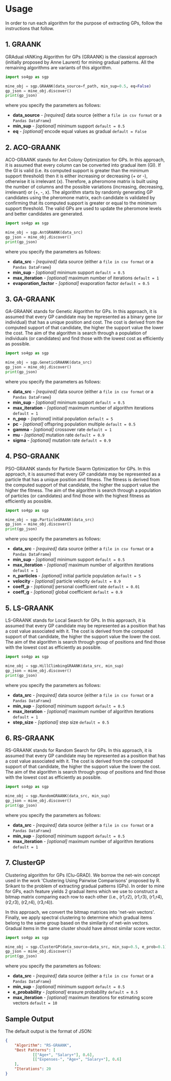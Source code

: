 # Usage
In order to run each algorithm for the purpose of extracting GPs, follow the instructions that follow.


## 1.  GRAANK

GRAdual rANKing Algorithm for GPs (GRAANK) is the classical approach (initially proposed by Anne Laurent) for mining gradual patterns. All the remaining algorithms are variants of this algorithm.

```python
import so4gp as sgp

mine_obj = sgp.GRAANK(data_source=f_path, min_sup=0.5, eq=False)
gp_json = mine_obj.discover()
print(gp_json)

```

where you specify the parameters as follows:

* **data_source** - *[required]* data source {either a ```file in csv format``` or a ```Pandas DataFrame```}
* **min_sup** - *[optional]* minimum support ```default = 0.5```
* **eq** - *[optional]* encode equal values as gradual ```default = False```


## 2. ACO-GRAANK
ACO-GRAANK stands for Ant Colony Optimization for GPs. In this approach, it is assumed that every column can be converted into gradual item (GI). If the GI is valid (i.e. its computed support is greater than the minimum support threshold) then it is either increasing or decreasing (+ or -), otherwise it is irrelevant (x). Therefore, a pheromone matrix is built using the number of columns and the possible variations (increasing, decreasing, irrelevant) or (+, -, x). The algorithm starts by randomly generating GP candidates using the pheromone matrix, each candidate is validated by confirming that its computed support is greater or equal to the minimum support threshold. The valid GPs are used to update the pheromone levels and better candidates are generated.

```python
import so4gp as sgp

mine_obj = sgp.AntGRAANK(data_src)
gp_json = mine_obj.discover()
print(gp_json)
```

where you specify the parameters as follows:

* **data_src** - *[required]* data source {either a ```file in csv format``` or a ```Pandas DataFrame```}
* **min_sup** - *[optional]* minimum support ```default = 0.5```
* **max_iteration** - *[optional]* maximum number of iterations ```default = 1```
* **evaporation_factor** - *[optional]* evaporation factor ```default = 0.5```


## 3. GA-GRAANK
GA-GRAANK stands for Genetic Algorithm for GPs. In this approach, it is assumed that every GP candidate may be represented as a binary gene (or individual) that has a unique position and cost. The cost is derived from the computed support of that candidate, the higher the support value the lower the cost. The aim of the algorithm is search through a population of individuals (or candidates) and find those with the lowest cost as efficiently as possible.

```python
import so4gp as sgp

mine_obj = sgp.GeneticGRAANK(data_src)
gp_json = mine_obj.discover()
print(gp_json)
```

where you specify the parameters as follows:

* **data_src** - *[required]* data source {either a ```file in csv format``` or a ```Pandas DataFrame```}
* **min_sup** - *[optional]* minimum support ```default = 0.5```
* **max_iteration** - *[optional]* maximum number of algorithm iterations ```default = 1```
* **n_pop** - *[optional]* initial population ```default = 5```
* **pc** - *[optional]* offspring population multiple ```default = 0.5```
* **gamma** - *[optional]* crossover rate ```default = 1```
* **mu** - *[optional]* mutation rate ```default = 0.9```
* **sigma** - *[optional]* mutation rate ```default = 0.9```

## 4. PSO-GRAANK 
PSO-GRAANK stands for Particle Swarm Optimization for GPs. In this approach, it is assumed that every GP candidate may be represented as a particle that has a unique position and fitness. The fitness is derived from the computed support of that candidate, the higher the support value the higher the fitness. The aim of the algorithm is search through a population of particles (or candidates) and find those with the highest fitness as efficiently as possible.

```python
import so4gp as sgp

mine_obj = sgp.ParticleGRAANK(data_src)
gp_json = mine_obj.discover()
print(gp_json)
```

where you specify the parameters as follows:

* **data_src** - *[required]* data source {either a ```file in csv format``` or a ```Pandas DataFrame```}
* **min_sup** - *[optional]* minimum support ```default = 0.5```
* **max_iteration** - *[optional]* maximum number of algorithm iterations ```default = 1```
* **n_particles** - *[optional]* initial particle population ```default = 5```
* **velocity** - *[optional]* particle velocity ```default = 0.9```
* **coeff_p** - *[optional]* personal coefficient rate ```default = 0.01```
* **coeff_g** - *[optional]* global coefficient ```default = 0.9```

## 5. LS-GRAANK 
LS-GRAANK stands for Local Search for GPs. In this approach, it is assumed that every GP candidate may be represented as a position that has a cost value associated with it. The cost is derived from the computed support of that candidate, the higher the support value the lower the cost. The aim of the algorithm is search through group of positions and find those with the lowest cost as efficiently as possible.

```python
import so4gp as sgp

mine_obj = sgp.HillClimbingGRAANK(data_src, min_sup)
gp_json = mine_obj.discover()
print(gp_json)
```

where you specify the parameters as follows:

* **data_src** - *[required]* data source {either a ```file in csv format``` or a ```Pandas DataFrame```}
* **min_sup** - *[optional]* minimum support ```default = 0.5```
* **max_iteration** - *[optional]* maximum number of algorithm iterations ```default = 1```
* **step_size** - *[optional]* step size ```default = 0.5```


## 6. RS-GRAANK
RS-GRAANK stands for Random Search for GPs. In this approach, it is assumed that every GP candidate may be represented as a position that has a cost value associated with it. The cost is derived from the computed support of that candidate, the higher the support value the lower the cost. The aim of the algorithm is search through group of positions and find those with the lowest cost as efficiently as possible.

```python
import so4gp as sgp

mine_obj = sgp.RandomGRAANK(data_src, min_sup)
gp_json = mine_obj.discover()
print(gp_json)
```

where you specify the parameters as follows:

* **data_src** - *[required]* data source {either a ```file in csv format``` or a ```Pandas DataFrame```}
* **min_sup** - *[optional]* minimum support ```default = 0.5```
* **max_iteration** - *[optional]* maximum number of algorithm iterations ```default = 1```


## 7. ClusterGP
Clustering algorithm for GPs (Clu-GRAD).  We borrow the net-win concept used in the work 'Clustering Using Pairwise Comparisons' proposed by R. Srikant to the problem of extracting gradual patterns (GPs). In order to mine for GPs, each feature yields 2 gradual items which we use to construct a bitmap matrix comparing each row to each other (i.e., (r1,r2), (r1,r3), (r1,r4), (r2,r3), (r2,r4), (r3,r4)).

In this approach, we convert the bitmap matrices into 'net-win vectors'. Finally, we apply spectral clustering to determine which gradual items belong to the same group based on the similarity of net-win vectors. Gradual items in the same cluster should have almost similar score vector.

```python
import so4gp as sgp

mine_obj = sgp.ClusterGP(data_source=data_src, min_sup=0.5, e_prob=0.1)
gp_json = mine_obj.discover()
print(gp_json)
```

where you specify the parameters as follows:

* **data_src** - *[required]* data source {either a ```file in csv format``` or a ```Pandas DataFrame```}
* **min_sup** - *[optional]* minimum support ```default = 0.5```
* **e_probability** - *[optional]* erasure probability ```default = 0.5```
* **max_iteration** - *[optional]* maximum iterations for estimating score vectors ```default = 10```


## Sample Output
The default output is the format of JSON:

```json
{
	"Algorithm": "RS-GRAANK",
	"Best Patterns": [
            [["Age+", "Salary+"], 0.6], 
            [["Expenses-", "Age+", "Salary+"], 0.6]
	],
	"Iterations": 20
}
```
